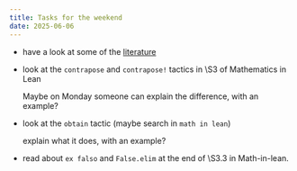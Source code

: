 ```yaml
---
title: Tasks for the weekend
date: 2025-06-06
---
```


- have a look at some of the [literature](literature.md)

- look at the `contrapose` and `contrapose!` tactics in \S3 of Mathematics in Lean

  Maybe on Monday someone can explain the difference, with an example?
  
  
- look at the `obtain` tactic (maybe search in `math in lean`)

  explain what it does, with an example?

- read about `ex falso` and `False.elim` at the end of \S3.3 in
  Math-in-lean.



